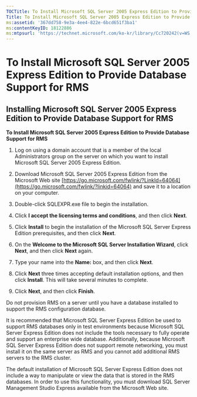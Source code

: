 ```yaml
---
TOCTitle: To Install Microsoft SQL Server 2005 Express Edition to Provide Database Support for RMS
Title: To Install Microsoft SQL Server 2005 Express Edition to Provide Database Support for RMS
ms:assetid: '367dd758-9e3a-4ee4-822e-6bcd651f3ba1'
ms:contentKeyID: 18122886
ms:mtpsurl: 'https://technet.microsoft.com/ko-kr/library/Cc720242(v=WS.10)'
---
```


To Install Microsoft SQL Server 2005 Express Edition to Provide Database Support for RMS
========================================================================================

Installing Microsoft SQL Server 2005 Express Edition to Provide Database Support for RMS
----------------------------------------------------------------------------------------

**To Install Microsoft SQL Server 2005 Express Edition to Provide Database Support for RMS**
1.  Log on using a domain account that is a member of the local Administrators group on the server on which you want to install Microsoft SQL Server 2005 Express Edition.

2.  Download Microsoft SQL Server 2005 Express Edition from the Microsoft Web site [https://go.microsoft.com/fwlink/?LinkId=64064](https://go.microsoft.com/fwlink/?linkid=64064) and save it to a location on your computer.

3.  Double-click SQLEXPR.exe file to begin the installation.

4.  Click **I accept the licensing terms and conditions**, and then click **Next**.

5.  Click **Install** to begin the installation of the Microsoft SQL Server Express Edition prerequisites, and then click **Next**.

6.  On the **Welcome to the Microsoft SQL Server Installation Wizard**, click **Next**, and then click **Next** again.

7.  Type your name into the **Name:** box, and then click **Next**.

8.  Click **Next** three times accepting default installation options, and then click **Install**. This will take several minutes to complete.

9.  Click **Next**, and then click **Finish**.

Do not provision RMS on a server until you have a database installed to support the RMS configuration database.

It is recommended that Microsoft SQL Server Express Edition be used to support RMS databases only in test environments because Microsoft SQL Server Express Edition does not include the tools necessary to fully operate and support an enterprise wide database. Additionally, because Microsoft SQL Server Express Edition does not support remote networking, you must install it on the same server as RMS and you cannot add additional RMS servers to the RMS cluster.

The default installation of Microsoft SQL Server Express Edition does not include a way to manipulate or view the data that is stored in the RMS databases. In order to use this functionality, you must download SQL Server Management Studio Express available from the Microsoft Web site.
